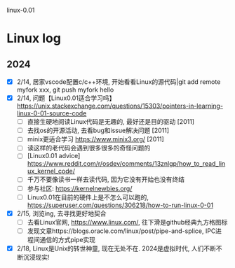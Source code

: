 linux-0.01
# Linux log
## 2024 
- [x] 2/14, 居家vscode配置c/c++环境, 开始看看Linux的源代码|git add remote myfork xxx, git push myfork hello 
- [x] 2/14, 问题【Linux0.01适合学习吗】https://unix.stackexchange.com/questions/15303/pointers-in-learning-linux-0-01-source-code
    - [ ] 直接生硬地阅读Linux代码是无趣的, 最好还是目的驱动 [2011]
    - [ ] 去找os的开源活动, 去看bug和issue解决问题 [2011]
    - [ ] minix更适合学习 https://www.minix3.org/ [2011]
    - [ ] 读这样的老代码会遇到很多很多的奇怪问题的
    - [ ] [Linux0.01 advice] https://www.reddit.com/r/osdev/comments/13znlgp/how_to_read_linux_kernel_code/
    - [ ] 千万不要像读书一样去读代码, 因为它没有开始也没有终结
    - [ ] 参与社区: https://kernelnewbies.org/
    - [ ] Linux0.01在目前的硬件上是不怎么可以跑的, https://superuser.com/questions/306218/how-to-run-linux-0-01
- [x] 2/15, 浏览ing, 去寻找更好地契合
    - [ ] 去看Linux官网, https://www.linux.com/, 往下滑是github经典九方格图标
    - [ ] 发现文章https://blogs.oracle.com/linux/post/pipe-and-splice, IPC进程间通信的方式pipe实现
- [x] 2/18, Linux是Unix的转世神童, 现在无处不在. 2024是虚拟时代, 人们不断不断沉浸现实! 
